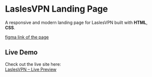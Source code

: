 # LaslesVPN Landing Page

A responsive and modern landing page for LaslesVPN built with **HTML**, **CSS**.

[figma link of the page](https://www.figma.com/design/y4g7B9BSJsuPkI101iyF5E/FREEBIES-Landingpage-LaslesVPN--Community-?node-id=0-1&p=f&t=zNa4RYGAEE3PPRRX-0)

## Live Demo

Check out the live site here:  
[LaslesVPN – Live Preview](https://farzana-yeasmin-etuu.github.io/Landing-page-LaslesVPN/)

